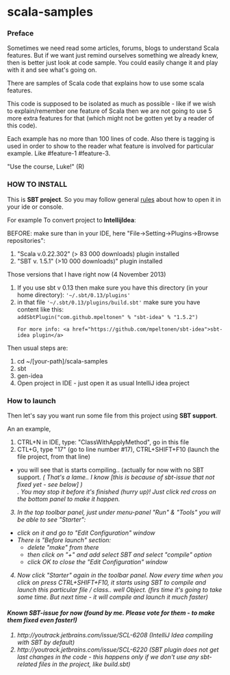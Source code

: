 scala-samples
=============

<h3>Preface</h3>
Sometimes we need read some articles, forums, blogs to understand Scala features.
But if we want just remind ourselves something we already knew, then is better just look at code sample.
You could easily change it and play with it and see what's going on.

There are samples of Scala code that explains how to use some scala features.

This code is supposed to be isolated as much as possible - like if we wish to explain/remember one feature of Scala then we are not
going to use 5 more extra features for that (which might not be gotten yet by a reader of this code).

Each example has no more than 100 lines of code. Also there is tagging is used in order to show to the reader what feature is involved
for particular example. Like #feature-1 #feature-3.

"Use the course, Luke!" (R)

<h3>HOW TO INSTALL</h3>

This is <b>SBT project</b>. So you may follow general <a href="http://www.scala-sbt.org/release/docs/index.html" target="_blank">rules</a> about how to open it in your ide or console.

For example To convert project to <b>IntellijIdea</b>:

BEFORE: make sure than in your IDE, here "File->Setting->Plugins->Browse repositories":
 1. "Scala v.0.22.302" (> 83 000 downloads) plugin installed
 2. "SBT v. 1.5.1" (>10 000 downloads)" plugin installed

Those versions that I have right now (4 November 2013)



<ol>
 <li> If you use sbt v 0.13 then make sure you have this directory (in your home directory): <code>'~/.sbt/0.13/plugins'</code> </li>
 <li> in that file <code>'~/.sbt/0.13/plugins/build.sbt'</code> make sure you have content like this: <br />
    <code>addSbtPlugin("com.github.mpeltonen" % "sbt-idea" % "1.5.2")</code>
 </li>


    For more info: <a href="https://github.com/mpeltonen/sbt-idea">sbt-idea plugin</a>
 </ol>

 Then usual steps are:
 <ol>
  <li>cd ~/[your-path]/scala-samples</li>
  <li>sbt</li>
  <li>gen-idea</li>
  <li>Open project in IDE - just open it as usual IntelliJ idea project</li>
</ol>

<h3>How to launch</h3>

Then let's say you want run some file from this project using <b>SBT support</b>.

An an example,

 1. CTRL+N in IDE, type: "ClassWithApplyMethod", go in this file
 2. CTL+G, type "17" (go to line number #17), CTRL+SHIFT+F10 (launch the file project, from that line)
  - you will see that is starts compiling.. (actually for now with no SBT support.
      <i>( That's a lame.. I know [this is because of sbt-issue that not fixed yet - see below] )</li>.
    You may stop it before it's finished (hurry up)! Just click red cross on the bottom panel to make it happen.
 3. In the top toolbar panel, just under menu-panel "Run" & "Tools" you will be able to see "Starter":
   - click on it and go to "Edit Configuration" window
   - There is "Before launch" section:
     - delete "make" from there
     - then click on "+" and add select SBT and select "compile" option
     - click OK to close the "Edit Configuration" window
 4. Now click "Starter" again in the toolbar panel. Now every time when you click on press CTRL+SHIFT+F10, it starts using SBT to compile and launch this particular file / class.. well Object.
   (firs time it's going to take some time. But next time - it will compile and launch it much faster)


<h4>Known SBT-issue for now (found by me. <b>Please vote for them - to make them fixed even faster</b>!)</h4>
<ol>
<li>http://youtrack.jetbrains.com/issue/SCL-6208  (IntelliJ Idea compiling with SBT by default) </li>
<li>http://youtrack.jetbrains.com/issue/SCL-6220  (SBT plugin does not get last changes in the code -
                                                    this happens only if we don't use any sbt-related files in the project, like build.sbt) </li>
</ol>

